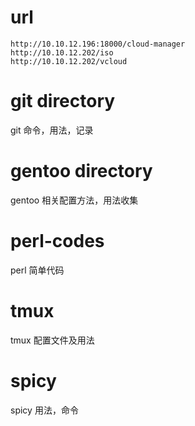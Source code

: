 # url
 
    http://10.10.12.196:18000/cloud-manager
    http://10.10.12.202/iso
    http://10.10.12.202/vcloud
 
# git directory 
git 命令，用法，记录

# gentoo directory
gentoo 相关配置方法，用法收集

# perl-codes
perl 简单代码

# tmux
tmux 配置文件及用法

# spicy
spicy 用法，命令
    
